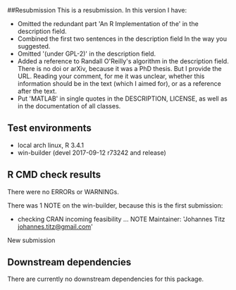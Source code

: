 ##Resubmission
This is a resubmission. In this version I have:

* Omitted the redundant part 'An R Implementation of the' in the description field.
* Combined the first two sentences in the description field In the way you suggested.
* Omitted '(under GPL-2)' in the description field.
* Added a reference to Randall O'Reilly's algorithm in the description field. There is no doi or arXiv, because it was a PhD thesis. But I provide the URL. Reading your comment, for me it was unclear, whether this information should be in the text (which I aimed for), or as a reference after the text.
* Put 'MATLAB' in single quotes in the DESCRIPTION, LICENSE, as well as in the documentation of all classes.

## Test environments
* local arch linux, R 3.4.1
* win-builder (devel 2017-09-12 r73242 and release)

## R CMD check results
There were no ERRORs or WARNINGs.

There was 1 NOTE on the win-builder, because this is the first submission:
  
* checking CRAN incoming feasibility ... NOTE
Maintainer: 'Johannes Titz <johannes.titz@gmail.com>'

New submission

## Downstream dependencies
There are currently no downstream dependencies for this package.
